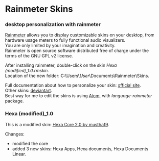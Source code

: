 # Rainmeter Skins
### desktop personalization with rainmeter

[Rainmeter](https://www.rainmeter.net/) allows you to display customizable skins on your desktop, from hardware usage meters to fully functional audio visualizers.  
You are only limited by your imagination and creativity.  
Rainmeter is open source software distributed free of charge under the terms of the GNU GPL v2 license.

After installing rainmeter, double-click on the skin *Hexa (modified)_1.0.rmskin*.  
Location of the new folder: C:\Users\\*User*\Documents\Rainmeter\Skins\.

Full documentation about how to personalize your skin: [official site](https://docs.rainmeter.net/).  
Other skins: [deviantart](https://www.deviantart.com/popular-all-time/?section=&global=1&q=rainmeter).  
Best way for me to edit the skins is using [Atom](https://atom.io/), with *language-rainmeter* package.


### Hexa (modified)_1.0
This is a modified skin: [Hexa Core 2.0 by musthaf9](https://www.deviantart.com/musthaf9/art/Hexa-Core-2-0-631872807).

Changes:
- modified the core
- added 3 new skins: Hexa Apps, Hexa documents, Hexa Documents Linear.
